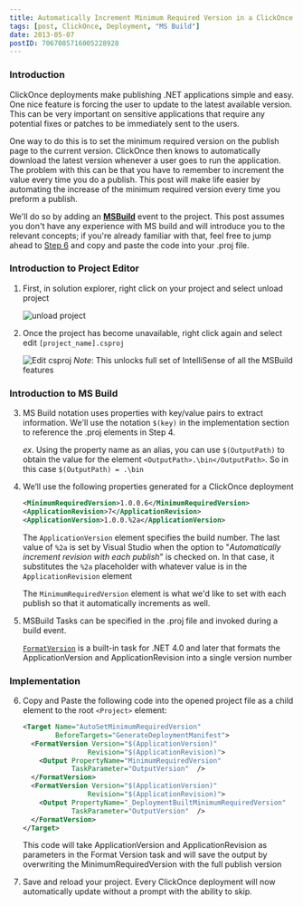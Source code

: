 ```yaml
---
title: Automatically Increment Minimum Required Version in a ClickOnce Application
tags: [post, ClickOnce, Deployment, "MS Build"]
date: 2013-05-07
postID: 7067085716005228928
---
```

<!-- markdownlint-disable MD029 -->

### Introduction

ClickOnce deployments make publishing .NET applications simple and easy.  One nice feature is forcing the user to update to the latest available version.  This can be very important on sensitive applications that require any potential fixes or patches to be immediately sent to the users.

One way to do this is to set the minimum required version on the publish page to the current version.  ClickOnce then knows to automatically download the latest version whenever a user goes to run the application.  The problem with this can be that you have to remember to increment the value every time you do a publish.  This post will make life easier by automating the increase of the minimum required version every time you preform a publish.

We'll do so by adding an [**MSBuild**][msbuild] event to the project.  This post assumes you don't have any experience with MS build and will introduce you to the relevant concepts; if you're already familiar with that, feel free to jump ahead to [Step 6][step6] and copy and paste the code into your .proj file.

### Introduction to Project Editor

1. First, in solution explorer, right click on your project and select unload project

   ![unload project](https://i.imgur.com/cIbF2UN.png)

2. Once the project has become unavailable, right click again and select edit `[project_name].csproj`

   ![Edit csproj](https://i.imgur.com/AeFvWN8.png)
  *Note*: This unlocks full set of IntelliSense of all the MSBuild features

### Introduction to MS Build

3. MS Build notation uses properties with key/value pairs to extract information.  We'll use the notation `$(key)` in the implementation section to reference the .proj elements in Step 4.

    *ex*. Using the property name as an alias, you can use `$(OutputPath)` to obtain the value for the element `<OutputPath>.\bin</OutputPath>`. So in this case `$(OutputPath) = .\bin`

4. We’ll use the following properties generated for a ClickOnce deployment

    ```xml
    <MinimumRequiredVersion>1.0.0.6</MinimumRequiredVersion>
    <ApplicationRevision>7</ApplicationRevision>
    <ApplicationVersion>1.0.0.%2a</ApplicationVersion>
    ```

    The `ApplicationVersion` element specifies the build number.  The last value of `%2a` is set by Visual Studio when the option to "*Automatically increment revision with each publish*" is checked on.  In that case, it substitutes the `%2a` placeholder with whatever value is in the `ApplicationRevision` element

    The `MinimumRequiredVersion` element is what we'd like to set with each publish so that it automatically increments as well.

5. MSBuild Tasks can be specified in the .proj file and invoked during a build event.

    [`FormatVersion`][FormatVersion] is a built-in task for .NET 4.0 and later that formats the ApplicationVersion and ApplicationRevision into a single version number

### Implementation

6. Copy and Paste the following code into the opened project file as a child element to the root `<Project>` element:

    ```xml
    <Target Name="AutoSetMinimumRequiredVersion"
            BeforeTargets="GenerateDeploymentManifest">
      <FormatVersion Version="$(ApplicationVersion)"
                    Revision="$(ApplicationRevision)">
        <Output PropertyName="MinimumRequiredVersion"
                TaskParameter="OutputVersion"  />
      </FormatVersion>
      <FormatVersion Version="$(ApplicationVersion)"
                    Revision="$(ApplicationRevision)">
        <Output PropertyName="_DeploymentBuiltMinimumRequiredVersion"
                TaskParameter="OutputVersion"  />
      </FormatVersion>
    </Target>
    ```

    This code will take ApplicationVersion and ApplicationRevision as parameters in the Format Version task and will save the output by overwriting the MinimumRequiredVersion with the full publish version

7. Save and reload your project.  Every ClickOnce deployment will now automatically update without a prompt with the ability to skip.

[msbuild]: http://msdn.microsoft.com/en-us/library/wea2sca5(v=vs.90).aspx
[step6]: #implementation
[FormatVersion]: http://msdn.microsoft.com/en-us/library/ff595162.aspx
